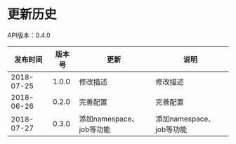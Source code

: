 # 更新历史 #
API版本：0.4.0

|发布时间|版本号|更新|说明|
|---|---|---|---|
|2018-07-25|1.0.0|修改描述|修改描述|
|2018-06-26|0.2.0|完善配置|完善配置|
|2018-07-27|0.3.0|添加namespace、job等功能|添加namespace、job等功能|
